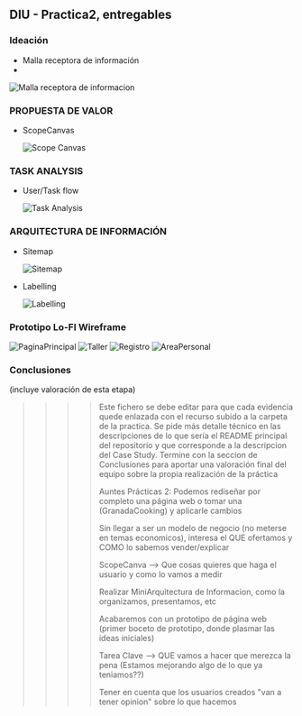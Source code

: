 ## DIU - Practica2, entregables

### Ideación 
* Malla receptora de información
* 
![Malla receptora de informacion](feedbackCaptureGrid.png)


### PROPUESTA DE VALOR
* ScopeCanvas
  
  ![Scope Canvas](ScopeCanvas.png)


### TASK ANALYSIS

* User/Task flow

  ![Task Analysis](TaskAnalysis.png)


### ARQUITECTURA DE INFORMACIÓN

* Sitemap

  ![Sitemap](sitemap.png)
  
* Labelling 

  ![Labelling](Labelling.png)

### Prototipo Lo-FI Wireframe 

![PaginaPrincipal](PaginaPrincipal.png)
![Taller](taller.png)
![Registro](registro.png)
![AreaPersonal](AreaPersonal.png)

### Conclusiones  
(incluye valoración de esta etapa)


>>>> Este fichero se debe editar para que cada evidencia quede enlazada con el recurso subido a la carpeta de la practica. Se pide más detalle técnico en las descripciones de lo que sería el README principal del repositorio y que corresponde a la descripcion del Case Study.
>>>> Termine con la seccion de Conclusiones para aportar una valoración final del equipo sobre la propia realización de la práctica
>>>>
>>>> Auntes Prácticas 2:
>>>> Podemos rediseñar por completo una página web o tomar una (GranadaCooking) y aplicarle cambios
>>>> 
>>>> Sin llegar a ser un modelo de negocio (no meterse en temas economicos), interesa el QUE ofertamos y COMO lo sabemos vender/explicar
>>>> 
>>>> ScopeCanva --> Que cosas quieres que haga el usuario y como lo vamos a medir
>>>>
>>>> Realizar MiniArquitectura de Informacion, como la organizamos, presentamos, etc
>>>> 
>>>> Acabaremos con un prototipo de página web (primer boceto de prototipo, donde plasmar las ideas iniciales)
>>>> 
>>>> Tarea Clave --> QUE vamos a hacer que merezca la pena (Estamos mejorando algo de lo que ya teniamos??)
>>>> 
>>>> Tener en cuenta que los usuarios creados "van a tener opinion" sobre lo que hacemos
>>>> 

